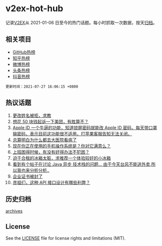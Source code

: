 # v2ex-hot-hub

 记录[V2EX](https://www.v2ex.com/)从 2021-01-06 日至今的热门话题。每小时抓取一次数据，按天[归档](archives)。
 
 ## 相关项目

- [GitHub热榜](https://github.com/lonnyzhang423/github-hot-hub)
- [知乎热榜](https://github.com/lonnyzhang423/zhihu-hot-hub)
- [微博热榜](https://github.com/lonnyzhang423/weibo-hot-hub)
- [头条热榜](https://github.com/lonnyzhang423/toutiao-hot-hub)
- [抖音热榜](https://github.com/lonnyzhang423/douyin-hot-hub)


 `更新时间：2021-07-27 16:06:15 +0800`

## 热议话题

1. [更改姓名被拒，求教](https://www.v2ex.com/t/791892)
1. [想花 50 块钱起诉一下美团，有胜算不？](https://www.v2ex.com/t/791878)
1. [Apple ID 一个牛逼的功能，知道锁屏密码就能改 Apple ID 密码，每天带口罩输密码，表示目前这功能很不适用，打苹果客服告知无法关闭。](https://www.v2ex.com/t/792015)
1. [总算明白为什么都去大医院看病了](https://www.v2ex.com/t/791976)
1. [现在你正在使用的手机操作系统是？你对它满意么？](https://www.v2ex.com/t/791910)
1. [上班困得时候，有没有好得办法不犯困？](https://www.v2ex.com/t/791982)
1. [迫于合租的冰箱太脏，求推荐一个体验较好的小冰箱](https://www.v2ex.com/t/792002)
1. [看到有个帖子在讨论 Java 异步 技术栈的问题... 由于今天台风不能送外卖,所以我也来分析分析..](https://www.v2ex.com/t/791856)
1. [企业证书被封了](https://www.v2ex.com/t/791985)
1. [彦祖们，这种 API 接口设计有哪些利弊？](https://www.v2ex.com/t/791983)

## 历史归档

[archives](archives)

## License

See the [LICENSE](LICENSE) file for license rights and limitations (MIT).
